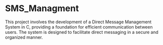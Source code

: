 # SMS_Managment
This project involves the development of a Direct Message Management System in C, providing a foundation for efficient communication between users. The system is designed to facilitate direct messaging in a secure and organized manner.
